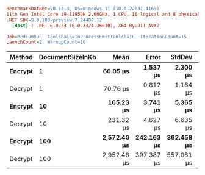 ﻿``` ini

BenchmarkDotNet=v0.13.3, OS=Windows 11 (10.0.22631.4169)
11th Gen Intel Core i9-11950H 2.60GHz, 1 CPU, 16 logical and 8 physical cores
.NET SDK=9.0.100-preview.7.24407.12
  [Host] : .NET 6.0.33 (6.0.3324.36610), X64 RyuJIT AVX2

Job=MediumRun  Toolchain=InProcessEmitToolchain  IterationCount=15  
LaunchCount=2  WarmupCount=10  

```
|  Method | DocumentSizeInKb |        Mean |      Error |     StdDev |     Gen0 |     Gen1 |     Gen2 |  Allocated |
|-------- |----------------- |------------:|-----------:|-----------:|---------:|---------:|---------:|-----------:|
| **Encrypt** |                **1** |    **60.05 μs** |   **1.537 μs** |   **2.300 μs** |   **5.0659** |   **1.2817** |        **-** |   **62.65 KB** |
| Decrypt |                1 |    70.76 μs |   0.812 μs |   1.164 μs |   5.7373 |   1.4648 |        - |   71.22 KB |
| **Encrypt** |               **10** |   **165.23 μs** |   **3.741 μs** |   **5.365 μs** |  **21.2402** |   **3.6621** |        **-** |  **262.38 KB** |
| Decrypt |               10 |   231.32 μs |   4.627 μs |   6.635 μs |  29.5410 |   3.4180 |        - |  363.84 KB |
| **Encrypt** |              **100** | **2,572.40 μs** | **242.163 μs** | **362.458 μs** | **201.1719** | **126.9531** | **125.0000** | **2466.27 KB** |
| Decrypt |              100 | 2,952.48 μs | 397.387 μs | 557.081 μs | 255.8594 | 210.9375 | 160.1563 | 3412.88 KB |
